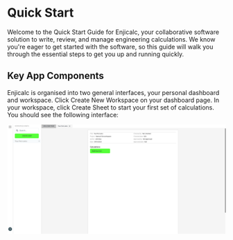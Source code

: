 # Quick Start

Welcome to the Quick Start Guide for Enjicalc, your collaborative software solution to write, review, and manage engineering calculations. We know you're eager to get started with the software, so this guide will walk you through the essential steps to get you up and running quickly.

## Key App Components

Enjicalc is organised into two general interfaces, your personal dashboard and workspace. Click Create New Workspace on your dashboard page. In your workspace, click Create Sheet to start your first set of calculations. You should see the following interface:

<img src="images/sheet-page.png" alt="isolated" width="700" align-self="centre"/>